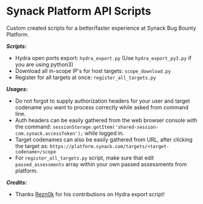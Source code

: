 # Synack Platform API Scripts
Custom created scripts for a better/faster experience at Synack Bug Bounty Platform. 

***Scripts:***
- Hydra open ports export: `hydra_export.py` (Use `hydra_export_py3.py` if you are using python3)
- Download all in-scope IP's for host targets: `scope_download.py`
- Register for all targets at once: `register_all_targets.py`

***Usages:***
- Do not forgot to supply authorization headers for your user and target codename you want to process correctly while asked from command line.
- Auth headers can be easily gathered from the web browser console with the command: `sessionStorage.getItem('shared-session-com.synack.accessToken');` while logged in. 
- Target codenames can also be easily gathered from URL, after clicking the target as: `https://platform.synack.com/targets/<target-codename>/scope`
- For `register_all_targets.py` script, make sure that edit `passed_assessments` array within your own passed assessments from platform.

***Credits:***
- Thanks [Rezn0k](https://twitter.com/Rezn0k) for his contributions on Hydra export script!
